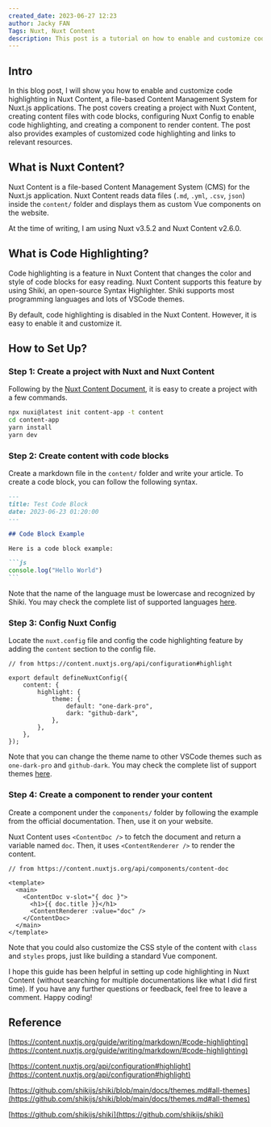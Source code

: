 ```yaml
---
created_date: 2023-06-27 12:23
author: Jacky FAN
Tags: Nuxt, Nuxt Content
description: This post is a tutorial on how to enable and customize code highlighting in Nuxt Content, a file-based Content Management System for Nuxt.js applications. The post covers creating a project with Nuxt Content, creating content files with code blocks, configuring Nuxt Config to enable code highlighting, and creating a component to render content. The post also provides examples of customized code highlighting and links to relevant resources.
---
```


## Intro

In this blog post, I will show you how to enable and customize code highlighting in Nuxt Content, a file-based Content Management System for Nuxt.js applications. The post covers creating a project with Nuxt Content, creating content files with code blocks, configuring Nuxt Config to enable code highlighting, and creating a component to render content. The post also provides examples of customized code highlighting and links to relevant resources.

## What is Nuxt Content?

Nuxt Content is a file-based Content Management System (CMS) for the Nuxt.js application. Nuxt Content reads data files (`.md`, `.yml`, `.csv`, `json`) inside the `content/` folder and displays them as custom Vue components on the website.

At the time of writing, I am using Nuxt v3.5.2 and Nuxt Content v2.6.0.

## What is Code Highlighting?

Code highlighting is a feature in Nuxt Content that changes the color and style of code blocks for easy reading. Nuxt Content supports this feature by using Shiki, an open-source Syntax Highlighter. Shiki supports most programming languages and lots of VSCode themes.

By default, code highlighting is disabled in the Nuxt Content. However, it is easy to enable it and customize it.

## How to Set Up?

### Step 1: Create a project with Nuxt and Nuxt Content

Following by the [Nuxt Content Document](https://content.nuxtjs.org/get-started), it is easy to create a project with a few commands.

```bash
npx nuxi@latest init content-app -t content
cd content-app
yarn install
yarn dev
```

### Step 2: Create content with code blocks

Create a markdown file in the `content/` folder and write your article. To create a code block, you can follow the following syntax.

`````markdown
---
title: Test Code Block
date: 2023-06-23 01:20:00
---

## Code Block Example

Here is a code block example:

```js
console.log("Hello World")
```‎

`````

Note that the name of the language must be lowercase and recognized by Shiki. You may check the complete list of supported languages [here](https://github.com/shikijs/shiki/blob/main/docs/languages.md#all-languages).

### Step 3: Config Nuxt Config

Locate the `nuxt.config` file and config the code highlighting feature by adding the `content` section to the config file.

```tsx
// from https://content.nuxtjs.org/api/configuration#highlight

export default defineNuxtConfig({
    content: {
        highlight: {
            theme: {
                default: "one-dark-pro",
                dark: "github-dark",
            },
        },
    },
});
```

Note that you can change the theme name to other VSCode themes such as `one-dark-pro` and `github-dark`. You may check the complete list of support themes [here](https://github.com/shikijs/shiki/blob/main/docs/themes.md#all-themes).

### Step 4: Create a component to render your content

Create a component under the `components/` folder by following the example from the official documentation. Then, use it on your website.

Nuxt Content uses `<ContentDoc />` to fetch the document and return a variable named `doc`. Then, it uses `<ContentRenderer />` to render the content.

```tsx
// from https://content.nuxtjs.org/api/components/content-doc

<template>
  <main>
    <ContentDoc v-slot="{ doc }">
      <h1>{{ doc.title }}</h1>
      <ContentRenderer :value="doc" />
    </ContentDoc>
  </main>
</template>
```

Note that you could also customize the CSS style of the content with `class` and `styles` props, just like building a standard Vue component.

I hope this guide has been helpful in setting up code highlighting in Nuxt Content (without searching for multiple documentations like what I did first time). If you have any further questions or feedback, feel free to leave a comment. Happy coding!

## Reference

[https://content.nuxtjs.org/guide/writing/markdown/#code-highlighting](https://content.nuxtjs.org/guide/writing/markdown/#code-highlighting)

[https://content.nuxtjs.org/api/configuration#highlight](https://content.nuxtjs.org/api/configuration#highlight)

[https://github.com/shikijs/shiki/blob/main/docs/themes.md#all-themes](https://github.com/shikijs/shiki/blob/main/docs/themes.md#all-themes)

[https://github.com/shikijs/shiki](https://github.com/shikijs/shiki)
````
